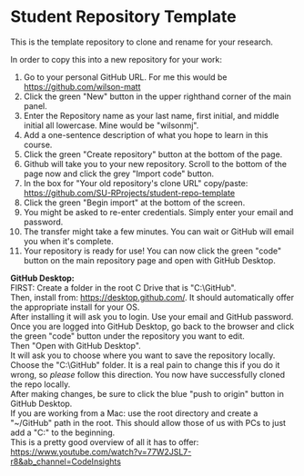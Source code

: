 # Student Repository Template
This is the template repository to clone and rename for your research.

In order to copy this into a new repository for your work:
1. Go to your personal GitHub URL. For me this would be  https://github.com/wilson-matt
2. Click the green "New" button in the upper righthand corner of the main panel.
3. Enter the Repository name as your last name, first initial, and middle initial all lowercase. Mine would be "wilsonmj".
4. Add a one-sentence description of what you hope to learn in this course.
5. Click the green "Create repository" button at the bottom of the page.
6. Github will take you to your new repository. Scroll to the bottom of the page now and click the grey "Import code" button.
7. In the box for "Your old repository's clone URL" copy/paste: https://github.com/SU-RProjects/student-repo-template
8. Click the green "Begin import" at the bottom of the screen.
9. You might be asked to re-enter credentials. Simply enter your email and password.
10. The transfer might take a few minutes. You can wait or GitHub will email you when it's complete.
11. Your repository is ready for use! You can now click the green "code" button on the main repository page and open with GitHub Desktop.



<b>GitHub Desktop:</b>
<br>FIRST: Create a folder in the root C Drive that is "C:\GitHub".
<br>Then, install from: https://desktop.github.com/. It should automatically offer the appropriate install for your OS.
<br>After installing it will ask you to login. Use your email and GitHub password.
<br>Once you are logged into GitHub Desktop, go back to the browser and click the green "code" button under the repository you want to edit.
<br>Then "Open with GitHub Desktop".
<br>It will ask you to choose where you want to save the repository locally. Choose the "C:\GitHub" folder. It is a real pain to change this if you do it wrong, so <i>please</i> follow this direction. You now have successfully cloned the repo locally. 
<br>After making changes, be sure to click the blue "push to origin" button in GitHub Desktop.
<br>If you are working from a Mac: use the root directory and create a "~/GitHub" path in the root. This should allow those of us with PCs to just add a "C:" to the beginning.
<br>This is a pretty good overview of all it has to offer:
https://www.youtube.com/watch?v=77W2JSL7-r8&ab_channel=CodeInsights
